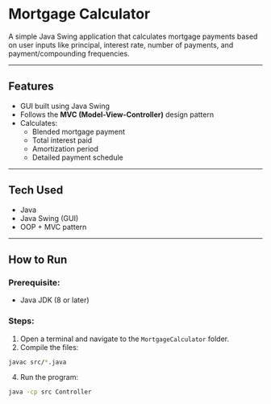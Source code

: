 
# Mortgage Calculator 

A simple Java Swing application that calculates mortgage payments based on user inputs like principal, interest rate, number of payments, and payment/compounding frequencies.

---

##  Features

- GUI built using Java Swing
- Follows the **MVC (Model-View-Controller)** design pattern
- Calculates:
  - Blended mortgage payment
  - Total interest paid
  - Amortization period
  - Detailed payment schedule

---

##  Tech Used

- Java
- Java Swing (GUI)
- OOP + MVC pattern

---

## How to Run

### Prerequisite:
- Java JDK (8 or later)

### Steps:
1. Open a terminal and navigate to the `MortgageCalculator` folder.
2. Compile the files:
```bash
javac src/*.java
```
4. Run the program:
```bash
java -cp src Controller
```



